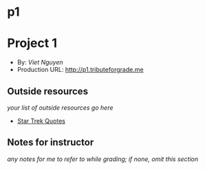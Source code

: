 # p1
# Project 1
+ By: *Viet Nguyen*
+ Production URL: <http://p1.tributeforgrade.me>

## Outside resources
*your list of outside resources go here*
* [Star Trek Quotes](https://www.needsomefun.net/best-star-trek-quotes-ever/)

## Notes for instructor
*any notes for me to refer to while grading; if none, omit this section*

